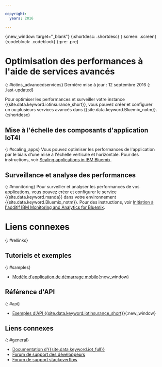 ```yaml
---

copyright:
  years: 2016

---
```


<!-- Common attributes used in the template are defined as follows: -->
{:new_window: target="_blank"}
{:shortdesc: .shortdesc}
{:screen: .screen}
{:codeblock: .codeblock}
{:pre: .pre}


<!-- {{site.data.keyword.iotinsurance_full}}  {{site.data.keyword.iotinsurance_short}}  -->


# Optimisation des performances à l'aide de services avancés 
{: #iotins_advancedservices}
Dernière mise à jour : 12 septembre 2016
{: .last-updated}

Pour optimiser les performances et surveiller votre instance {{site.data.keyword.iotinsurance_short}}, vous pouvez créer et configurer
un ou plusieurs services avancés dans {{site.data.keyword.Bluemix_notm}}.
{:shortdesc}

## Mise à l'échelle des composants d'application IoT4I 
{: #scaling_apps}
Vous pouvez optimiser les performances de l'application par le biais d'une mise à l'échelle verticale et horizontale. Pour des instructions, voir
[Scaling applications in IBM Bluemix](http://www.ibm.com/developerworks/cloud/library/cl-bluemix-autoscale/).

## Surveillance et analyse des performances 
{: #monitoring}
Pour surveiller et analyser les performances de vos applications, vous pouvez créer et configurer le service {{site.data.keyword.manda}} dans votre environnement {{site.data.keyword.Bluemix_notm}}. Pour des instructions, voir [Initiation à l'additif IBM Monitoring and Analytics for Bluemix](https://console.ng.bluemix.net/docs/services/monana/index.html#gettingstartedtemplate).

<!-- ### Monitoring logging information with Logmet

https://new-console.ng.bluemix.net/docs/services/MessageHub/index.html#messagehub072
-->

<!--
### Monitoring with New Relic
For additional monitoring, you can use New Relic, a third-party service that provides monitoring metrics for your application. For instructions to create the New Relic service in your {{site.data.keyword.Bluemix_notm}} environment, see [Using New Relic](https://new-console.ng.bluemix.net/docs/runtimes/liberty/newRelic.html).
-->


# Liens connexes 
{: #rellinks}

## Tutoriels et exemples 
{: #samples}
* [Modèle d'application de démarrage mobile](https://github.com/ibm-watson-iot/ioti-mobile){:new_window}

## Référence d'API 
{: #api}
* [Exemples d'API {{site.data.keyword.iotinsurance_short}}](https://github.com/ibm-watson-iot/ioti-samples){:new_window}

## Liens connexes
{: #general}
* [Documentation d'{{site.data.keyword.iot_full}}](https://new-console.ng.bluemix.net/docs/services/IoT/index.html)
* [Forum de
support des développeurs](https://developer.ibm.com/answers/search.html?f=&type=question&redirect=search%2Fsearch&sort=relevance&q=%2B[iot]%20%2B[bluemix])
* [Forum de support stackoverflow](http://stackoverflow.com/questions/tagged/ibm-bluemix)
